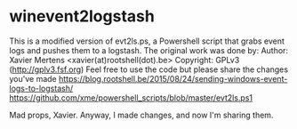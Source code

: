 # winevent2logstash

This is a modified version of evt2ls.ps, a Powershell script that grabs event logs and pushes them to a logstash.  The original work was done by:
Author: Xavier Mertens <xavier(at)rootshell(dot).be>
Copyright: GPLv3 (http://gplv3.fsf.org)
Feel free to use the code but please share the changes you've made
https://blog.rootshell.be/2015/08/24/sending-windows-event-logs-to-logstash/
https://github.com/xme/powershell_scripts/blob/master/evt2ls.ps1

Mad props, Xavier.  Anyway, I made changes, and now I'm sharing them.
